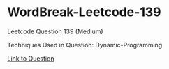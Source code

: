 # WordBreak-Leetcode-139

Leetcode Question 139 (Medium)

Techniques Used in Question:
Dynamic-Programming

[Link to Question](https://leetcode.com/problems/word-break/)
